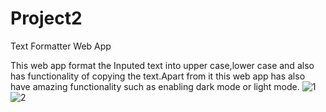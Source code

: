 # Project2
Text Formatter Web App

This web app format the Inputed text into  upper case,lower case  and also has functionality of copying the text.Apart from it this web app has also have amazing
functionality such as enabling dark mode or light mode.
![1](https://github.com/arpitp1234/Project_1_Text_Formatter_Web_App/assets/92322250/3b728042-3802-408f-a7e2-3766bfb59391)
![2](https://github.com/arpitp1234/Project_1_Text_Formatter_Web_App/assets/92322250/4f80998a-1a36-4d77-ada3-95c746ba0011)
